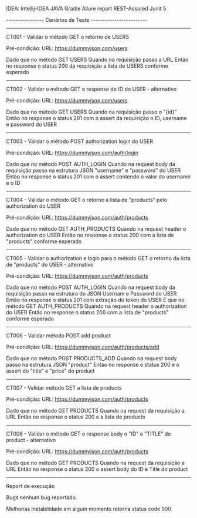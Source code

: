 IDEA: Intellij-IDEA
JAVA 
Gradle
Allure report
REST-Assured
Junit 5


---------------- Cenários de Teste ------------------------

---
CT001 - Validar o método GET o retorno de USERS

Pré-condição: URL: https://dummyjson.com/users

Dado que no método GET USERS
Quando na requisição passo a URL
Então no response o status 200 da requisição a lista de USERS conforme esperado

-----
CT002 - Validar o método GET o response do ID do USER - alternativo

Pré-condição: URL: https://dummyjson.com/users

Dado que no método GET USERS
Quando na requisição passo o "{id}"
Então no response o status 201 com o assert da requisição o ID, username e password do USER

----
CT003 - Validar o método POST authorization login do USER

Pré-condição: URL: https://dummyjson.com/auth/login

Dado que no método POST AUTH_LOGIN
Quando na request body da requisição passo na estrutura JSON "username" e "password" do USER
Então no response o status 201 com o assert contendo o valor do username e o ID

----
CT004 - Validar o método GET o retorno a lista de "products" pelo authorization do USER

Pré-condição: URL: https://dummyjson.com/auth/products

Dado que no método GET AUTH_PRODUCTS
Quando na request header o authorization do USER
Então no response o status 200 com a lista de "products" conforme esperado

---
CT005 - Validar o authorization e login para o método GET o retorno da lista de "products" do USER - alternativo

Pré-condição: URL: https://dummyjson.com/auth/products

Dado que no método POST AUTH_LOGIN
Quando na request body da requisição passo na estrutura do JSON Usernam e Password do USER
Então no response o status 201 com extração do token do USER
E que no método GET AUTH_PRODUCTS
Quando na request header o authorization do USER
Então no response o status 200 com a lista de "products" conforme esperado

---
CT006 - Validar método POST add product

Pré-condição: URL: https://dummyjson.com/auth/products/add

Dado que no método POST PRODUCTS_ADD
Quando na request body passo na estrutura JSON "product"
Entáo no response o status 200 e o assert do "title" e "price" do product

----
CT007 - Validar método GET a lista de products

Pré-condição: URL: https://dummyjson.com/auth/products

Dado que no método GET PRODUCTS
Quando na request da requisição a URL
Então no response o status 200 e a lista de products

----
CT008 - Validar o método GET o response body o "ID" e "TITLE" do product - alternativo

Pré-condição: URL: https://dummyjson.com/auth/products

Dado que no método GET PRODUCTS
Quando na request da requisição a URL
Então no response o status 200 o assert body do ID e Title do product

-----
Report de execução

Bugs
nenhum bug reportado.

Melhorias
Instabilidade em algum momento retorna status code 500




